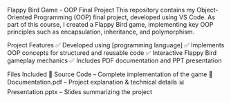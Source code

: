 Flappy Bird Game - OOP Final Project
This repository contains my Object-Oriented Programming (OOP) final project, developed using VS Code. As part of this course, I created a Flappy Bird game, implementing key OOP principles such as encapsulation, inheritance, and polymorphism.

Project Features
✅ Developed using [programming language]
✅ Implements OOP concepts for structured and reusable code
✅ Interactive Flappy Bird gameplay mechanics
✅ Includes PDF documentation and PPT presentation

Files Included
📂 Source Code – Complete implementation of the game
📄 Documentation.pdf – Project explanation & technical details
📊 Presentation.pptx – Slides summarizing the project
